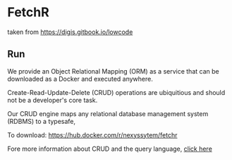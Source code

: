 # FetchR

taken from https://digis.gitbook.io/lowcode

## Run

We provide an Object Relational Mapping (ORM) as a service that can be downloaded as a Docker and executed anywhere.

Create-Read-Update-Delete (CRUD) operations are ubiquitious and should not be a developer's core task.

Our CRUD engine maps any relational database management system (RDBMS) to a typesafe,

To download: https://hub.docker.com/r/nexyssytem/fetchr

Fore more information about CRUD and the query language, [click here](./crud)
